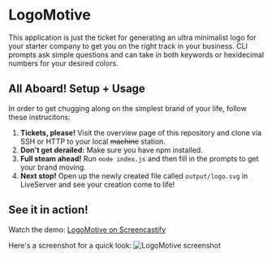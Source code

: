 # LogoMotive
This application is just the ticket for generating an ultra minimalist logo for your starter company to get you on the right track in your business. CLI prompts ask simple questions and can take in both keywords or hexidecimal numbers for your desired colors.

## All Aboard! Setup + Usage
In order to get chugging along on the simplest brand of your life, follow these instrucitons:
1. **Tickets, please!** Visit the overview page of this repository and clone via SSH or HTTP to your local ~~machine~~ station.
2. **Don't get derailed:** Make sure you have npm installed.
3. **Full steam ahead!** Run `node index.js` and then fill in the prompts to get your brand moving.
4. **Next stop!** Open up the newly created file called `output/logo.svg` in LiveServer and see your creation come to life! 

## See it in action!
Watch the demo: [LogoMotive on Screencastify](https://watch.screencastify.com/v/NDOBS4DhcPeiQsxCnrMj)

Here's a screenshot for a quick look:
![LogoMotive screenshot](./assets/images/logomotive_uou.png)
